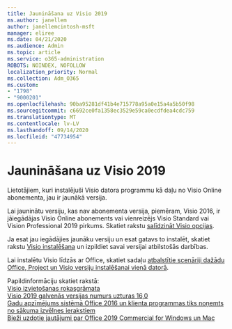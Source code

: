 ```yaml
---
title: Jaunināšana uz Visio 2019
ms.author: janellem
author: janellemcintosh-msft
manager: eliree
ms.date: 04/21/2020
ms.audience: Admin
ms.topic: article
ms.service: o365-administration
ROBOTS: NOINDEX, NOFOLLOW
localization_priority: Normal
ms.collection: Adm_O365
ms.custom:
- "1798"
- "9000201"
ms.openlocfilehash: 90ba95281df41b4e715778a95a0e15a4a5b50f98
ms.sourcegitcommit: c6692ce0fa1358ec3529e59ca0ecdfdea4cdc759
ms.translationtype: MT
ms.contentlocale: lv-LV
ms.lasthandoff: 09/14/2020
ms.locfileid: "47734954"
---
```

# <a name="upgrade-to-visio-2019"></a>Jaunināšana uz Visio 2019

Lietotājiem, kuri instalējuši Visio datora programmu kā daļu no Visio Online abonementa, jau ir jaunākā versija. 

Lai jauninātu versiju, kas nav abonementa versija, piemēram, Visio 2016, ir jāiegādājas Visio Online abonements vai vienreizējs Visio Standard vai Vision Professional 2019 pirkums. Skatiet rakstu [salīdzināt Visio opcijas](https://products.office.com/visio/microsoft-visio-plans-and-pricing-compare-visio-options).

Ja esat jau iegādājies jaunāku versiju un esat gatavs to instalēt, skatiet rakstu [Visio instalēšana](https://support.office.com/article/f98f21e3-aa02-4827-9167-ddab5b025710?wt.mc_id=OfficeAdm_ClientDIA_Alchemy1798) un izpildiet savai versijai atbilstošās darbības. 

Lai instalētu Visio līdzās ar Office, skatiet sadaļu [atbalstītie scenāriji dažādu Office, Project un Visio versiju instalēšanai vienā datorā](https://docs.microsoft.com/deployoffice/install-different-office-visio-and-project-versions-on-the-same-computer).

Papildinformāciju skatiet rakstā:<br>
[Visio izvietošanas rokasgrāmata](https://docs.microsoft.com/deployoffice/deployment-guide-for-visio)<br>
[Visio 2019 galvenās versijas numurs uzturas 16,0](https://docs.microsoft.com/deployoffice/office2019/overview#whats-stayed-the-same-in-office-2019)<br>
[Gadu apzīmējums sistēmā Office 2016 un klienta programmas tiks noņemts no sākuma izvēlnes ierakstiem](https://support.office.com/article/8fe5e052-76d2-49de-af30-2e84ed3da907?wt.mc_id=OfficeAdm_ClientDIA_Alchemy1798)<br>
[Bieži uzdotie jautājumi par Office 2019 Commercial for Windows un Mac](https://support.microsoft.com/help/4133312) 

